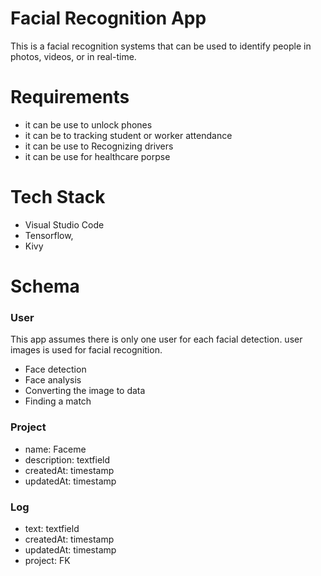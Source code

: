 # Facial Recognition App 
This is a facial recognition systems that can be used to identify people in photos, videos, or in real-time.

# Requirements
- it can be use to unlock phones
- it can be to tracking student or worker attendance
- it can be use to Recognizing drivers
- it can be use for healthcare porpse


# Tech Stack
- Visual Studio Code
- Tensorflow, 
- Kivy

# Schema

### User

This app assumes there is only one user for each facial detection. user images is used for facial recognition.
- Face detection
- Face analysis
- Converting the image to data
- Finding a match

### Project

- name: Faceme
- description: textfield
- createdAt: timestamp
- updatedAt: timestamp

### Log
- text: textfield
- createdAt: timestamp
- updatedAt: timestamp
- project: FK
